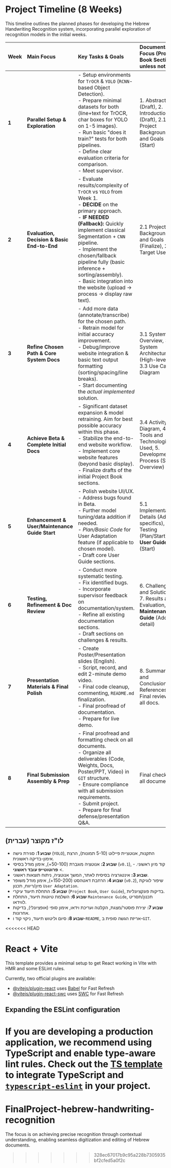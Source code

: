 # Project Timeline (8 Weeks)

This timeline outlines the planned phases for developing the Hebrew Handwriting Recognition system, incorporating parallel exploration of recognition models in the initial weeks.

| Week  | Main Focus                                      | Key Tasks & Goals                                                                                                                                                                                                                                                                                                 | Documentation Focus (Project Book Sections unless noted)                                     | Milestones / Goals                                                                                                                                     |
| :---- | :---------------------------------------------- | :---------------------------------------------------------------------------------------------------------------------------------------------------------------------------------------------------------------------------------------------------------------------------------------------------------------- | :------------------------------------------------------------------------------------------- | :--------------------------------------------------------------------------------------------------------------------------------------------------- |
| **1** | **Parallel Setup & Exploration**                | - Setup environments for `TrOCR` & `YOLO` (`RCNN`-based Object Detection).<br>- Prepare minimal datasets for both (line+text for TrOCR, char boxes for YOLO on 1-5 images).<br>- Run basic "does it train?" tests for both pipelines.<br>- Define clear evaluation criteria for comparison.<br>- Meet supervisor.                               | 1. Abstract (Draft), 2. Introduction (Draft), 2.1 Project Background and Goals (Start)          | Basic code runnable for both approaches. Initial small datasets prepared. Decision criteria defined.                                              |
| **2** | **Evaluation, Decision & Basic End-to-End**     | - Evaluate results/complexity of `TrOCR` vs `YOLO` from Week 1.<br>- **DECIDE** on the primary approach.<br>- **IF NEEDED (Fallback):** Quickly implement classical Segmentation + `CNN` pipeline.<br>- Implement the chosen/fallback pipeline fully (basic inference + sorting/assembly).<br>- Basic integration into the website (upload -> process -> display raw text). | 2.1 Project Background and Goals (Finalize), 2.2 Target Users                                | **Decision Made.** One working end-to-end pipeline (chosen or fallback) integrated with basic website functionality. Low accuracy is acceptable here. |
| **3** | **Refine Chosen Path & Core System Docs**       | - Add more data (annotate/transcribe) for the chosen path.<br>- Retrain model for initial accuracy improvement.<br>- Debug/improve website integration & basic text output formatting (sorting/spacing/line breaks).<br>- Start documenting the *actual implemented* solution.                                            | 3.1 System Overview, 3.2 System Architecture (High-level), 3.3 Use Case Diagram              | Improved prototype v0.1. Core system documentation started reflecting the chosen path. More data prepared.                                        |
| **4** | **Achieve Beta & Complete Initial Docs**        | - Significant dataset expansion & model retraining. Aim for best possible accuracy within this phase.<br>- Stabilize the end-to-end website workflow.<br>- Implement core website features (beyond basic display).<br>- Finalize drafts of the initial Project Book sections.                                                 | 3.4 Activity Diagram, 4. Tools and Technologies Used, 5. Development Process (Start Overview) | **Working Beta Version v0.9.** Completed first major block of Project Book (Sections 1, 2.1, 2.2, 3.1-3.4, 4).                               |
| **5** | **Enhancement & User/Maintenance Guide Start**  | - Polish website UI/UX.<br>- Address bugs found in Beta.<br>- Further model tuning/data addition if needed.<br>- *Plan/Basic Code* for User Adaptation feature (if applicable to chosen model).<br>- Draft core User Guide sections.                                                                                        | 5.1 Implementation Details (Add specifics), 5.2 Testing (Plan/Start), **User Guide** (Start) | Polished Beta. User Guide drafted. Maintenance Guide started. User adaptation plan/structure in place.                                          |
| **6** | **Testing, Refinement & Doc Review**            | - Conduct more systematic testing.<br>- Fix identified bugs.<br>- Incorporate supervisor feedback on documentation/system.<br>- Refine all existing documentation sections.<br>- Draft sections on challenges & results.                                                                                                | 6. Challenges and Solutions, 7. Results and Evaluation, **Maintenance Guide** (Add detail)   | Stable, tested Beta v1.0. Near-final documentation drafts ready for review.                                                                        |
| **7** | **Presentation Materials & Final Polish**       | - Create Poster/Presentation slides (English).<br>- Script, record, and edit 2-minute demo video.<br>- Final code cleanup, commenting, `README.md` finalization.<br>- Final proofread of documentation.<br>- Prepare for live demo.                                                                                         | 8. Summary and Conclusions, 9. References. Final review of all docs.                         | Final presentation materials (Poster/PPT, Video). Clean, documented code repository. Final model weights.                                        |
| **8** | **Final Submission Assembly & Prep**            | - Final proofread and formatting check on all documents.<br>- Organize all deliverables (Code, Weights, Docs, Poster/PPT, Video) in `GIT` structure.<br>- Ensure compliance with all submission requirements.<br>- Submit project.<br>- Prepare for final defense/presentation Q&A.                                          | Final check of all documents.                                                                | Complete, organized submission package in `GIT`. Ready for presentation.                                                                         |


## לו"ז מקוצר (עברית)

*   **שבוע 1:** סגירת גישה (`YOLO`), התקנות, אנוטציית פיילוט (5-10 תמונות), הרצת אימון-בדיקה ראשונית.
*   **שבוע 2:** אנוטציה מוגברת (50-100+), אימון מודל בסיסי (`v0.1`), קוד מיון ראשוני. -> **פרוטוטייפ עובד ראשוני**.
*   **שבוע 3:** אינטגרציה בסיסית לאתר, המשך אנוטציה, ניתוח תוצאות ראשוני.
*   **שבוע 4:** הרחבת דאטהסט (150-200+), אימון מודל משופר (`v0.2`), שיפור לוגיקת מיון/ריווח, תכנון `User Adaptation`.
*   **שבוע 5:** התחלת תיעוד עיקרי (`Project Book`, `User Guide`), בדיקות פונקציונליות.
*   **שבוע 6:** השלמת טיוטות תיעוד, התחלת `Maintenance Guide`, תכנון/תסריט לווידאו.
*   **שבוע 7:** יצירת פוסטר/מצגת, הקלטה ועריכת וידאו, אימון סופי (אופציונלי), בדיקות אחרונות.
*   **שבוע 8:** סיום וליטוש תיעוד, ניקוי קוד ו-`README`, אריזת הגשה סופית ב-`GIT`.




























<<<<<<< HEAD
# React + Vite

This template provides a minimal setup to get React working in Vite with HMR and some ESLint rules.

Currently, two official plugins are available:

- [@vitejs/plugin-react](https://github.com/vitejs/vite-plugin-react/blob/main/packages/plugin-react/README.md) uses [Babel](https://babeljs.io/) for Fast Refresh
- [@vitejs/plugin-react-swc](https://github.com/vitejs/vite-plugin-react-swc) uses [SWC](https://swc.rs/) for Fast Refresh

## Expanding the ESLint configuration

If you are developing a production application, we recommend using TypeScript and enable type-aware lint rules. Check out the [TS template](https://github.com/vitejs/vite/tree/main/packages/create-vite/template-react-ts) to integrate TypeScript and [`typescript-eslint`](https://typescript-eslint.io) in your project.
=======
# FinalProject-hebrew-handwriting-recognition
The focus is on achieving precise recognition through contextual understanding, enabling seamless digitization and editing of Hebrew documents.
>>>>>>> 328ec67017b9c95a228b7305935bf2cfed5a0f2c
